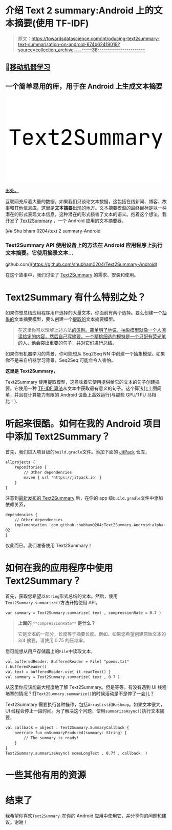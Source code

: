 # 介绍 Text 2 summary:Android 上的文本摘要(使用 TF-IDF)

> 原文：<https://towardsdatascience.com/introducing-text2summary-text-summarization-on-android-674b62419019?source=collection_archive---------38----------------------->

## 📱[移动机器学习](https://equipintelligence.medium.com/list/stories-on-mobile-ml-with-kotlin-and-tf-lite-3ebee822c87b)

## 一个简单易用的库，用于在 Android 上生成文本摘要

![](img/0a9abf81ed97f6ffcb2dbbf9e0a63434.png)

[出处。](https://github.com/shubham0204/Text2Summary-Android)

互联网充斥着大量的数据。如果我们只谈论文本数据，这包括在线新闻、博客、故事和其他信息库。这里是**文本摘要**出现的地方。文本摘要模型的最终目标是以一种潜在的形式表现文本信息，这种潜在的形式损害了文本的语义。抱着这个想法，我开发了 [Text2Summary](https://github.com/shubham0204/Text2Summary-Android) ，一个 Android 应用的文本摘要器。

[](https://github.com/shubham0204/Text2Summary-Android) [## Shu bham 0204/text 2 summary-Android

### Text2Summary API 使用设备上的方法在 Android 应用程序上执行文本摘要。它使用摘录文本…

github.com](https://github.com/shubham0204/Text2Summary-Android) 

在这个故事中，我们讨论了 [Text2Summary](https://github.com/shubham0204/Text2Summary-Android) 的需求、安装和使用。

# Text2Summary 有什么特别之处？

如果你想总结应用程序用户选择的大量文本，你面前有两个选择。要么创建一个[抽象的](https://www.analyticsvidhya.com/blog/2019/06/comprehensive-guide-text-summarization-using-deep-learning-python/)文本摘要模型，要么创建一个[提取的](https://medium.com/sciforce/towards-automatic-text-summarization-extractive-methods-e8439cd54715)文本摘要模型。

> 在这里你可以理解上述方法[的区别。简单明了地说，抽象模型就像一个人阅读给定的内容，然后自己写摘要。一个精挑细选的模特是一个只配有荧光笔的人，他会突出重要的句子，并对它们进行总结。](https://www.quora.com/Natural-Language-Processing-What-is-the-difference-between-extractive-and-abstractive-summarization)

如果你有机器学习的背景，你可能想从 Seq2Seq NN 中创建一个抽象模型。如果你不是来自机器学习背景，Seq2Seq 可能会令人害怕。

**这里是 Text2Summary，**

Text2Summary 使用提取模型，这意味着它使用提供给它的文本的句子创建摘要。它使用一种 [TF-IDF 算法](https://www.onely.com/blog/what-is-tf-idf/)从文本中获取最有意义的句子。这个算法比上图简单，并且在计算能力有限的 Android 设备上高效运行(与那些 GPU/TPU 马相比！).

# 听起来很酷。如何在我的 Android 项目中添加 Text2Summary？

首先，我们进入项目级的`build.gradle`文件。添加下面的 [JitPack](https://jitpack.io/) 仓库，

```
allprojects {
    repositories {
        // Other dependencies
        maven { url 'https://jitpack.io' }
    }
}
```

注意到[最新发布的 Text2Summary](https://github.com/shubham0204/Text2Summary-Android/releases) 后，在你的 app 级`build.gradle`文件中添加依赖关系，

```
dependencies {
    // Other dependencies
    implementation 'com.github.shubham0204:Text2Summary-Android:alpha-02'
}
```

仅此而已。我们准备使用 Text2Summary！

# 如何在我的应用程序中使用 Text2Summary？

首先，获取您希望以`String`形式总结的文本。然后，使用`Text2Summary.summarize()`方法开始使用 API，

```
var summary = Text2Summary.summarize( text , compressionRate = 0.7 )
```

> **上面的** `**compressionRate**` **是什么？**
> 
> 它是文本的一部分，长度等于摘要长度。例如，如果您希望创建原始文本的 3/4 摘要，请使用 0.75 的压缩率。

您可能想从用户存储器上的`File`中读取文本，

```
val bufferedReader: BufferedReader = File( "poems.txt" ).bufferedReader()
val text = bufferedReader.use{ it.readText() }
val summary = Text2Summary.summarize( text , 0.7 )
```

从这里你应该能最大程度地了解 Text2Summary。但是等等。有没有遇到 UI 线程堵塞的情况？打`Text2Summary.summarize()`的时候活动是不是停了一会儿？

Text2Summary 需要执行各种操作，包括`ArrayList`和`Hashmap`。如果文本很大，UI 线程会停止一段时间。为了解决这个问题，使用`summarizeAsync()`执行文本摘要，

```
val callback = object : Text2Summary.SummaryCallback {
    override fun onSummaryProduced(summary: String) {
        // The summary is ready!
    }
}
Text2Summary.summarizeAsync( someLongText , 0.7f , callback  )
```

# 一些其他有用的资源

# 结束了

我希望你喜欢`Text2Summary.`在你的 Android 应用中使用它，并分享你的问题和建议。谢谢！